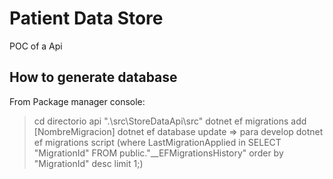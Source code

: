 # Patient Data Store
POC of a Api

## How to generate database
From Package manager console:

> cd directorio api ".\src\StoreDataApi\src"
> dotnet ef migrations add [NombreMigracion]
> dotnet ef database update => para develop
> dotnet ef migrations script <LastMigrationApplied> 
(where LastMigrationApplied in SELECT "MigrationId" FROM public."__EFMigrationsHistory" order by "MigrationId" desc limit 1;)
